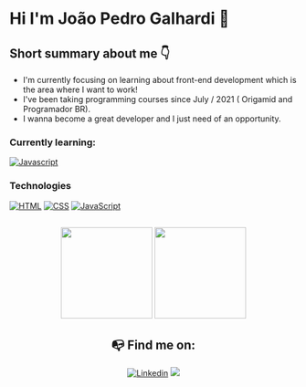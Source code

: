 # Hi I'm João Pedro Galhardi 👋

## Short summary about me 👇

- I'm currently focusing on learning about front-end development which is the area where I want to work!
- I've been taking programming courses since July / 2021 ( Origamid and Programador BR).
- I wanna become a great developer and I just need of an opportunity.

### Currently learning:
[![Javascript](https://img.shields.io/badge/JavaScript-F7DF1E?style=for-the-badge&logo=javascript&logoColor=black)](https://github.com/joaogalhardi)

### Technologies
[![HTML](https://img.shields.io/badge/HTML-red?style=for-the-badge&logo=HTML5&labelColor=black)](https://github.com/joaogalhardi)
[![CSS](https://img.shields.io/badge/CSS3-blue?style=for-the-badge&logo=CSS3&labelColor=black)](https://github.com/joaogalhardi)
[![JavaScript](https://img.shields.io/badge/JavaScript-yellow?style=for-the-badge&logo=javascript&labelColor=black)](https://github.com/joaogalhardi)

##

<div align="center">
  <img height="160em" src="https://github-readme-stats.vercel.app/api?username=joaogalhardi&show_icons=true&theme=midnight-purple&include_all_commits=true&count_private=true"/>
  <img height="160em" src="https://github-readme-stats.vercel.app/api/top-langs/?username=joaogalhardi&layout=compact&langs_count=7&theme=midnight-purple"/>
</div>

<div align="center">

## 📭 Find me on:

[![Linkedin](https://img.shields.io/badge/Linkedin-blue?style=for-the-badge&logo=Linkedin&labelColor=blue)](https://www.linkedin.com/in/joaopedrogalhardi/)
<a href = "mailto:joaogalhardi.dev@gmail.com"><img src="https://img.shields.io/badge/Gmail-D14836?style=for-the-badge&logo=gmail&logoColor=white"></a>

</div>
